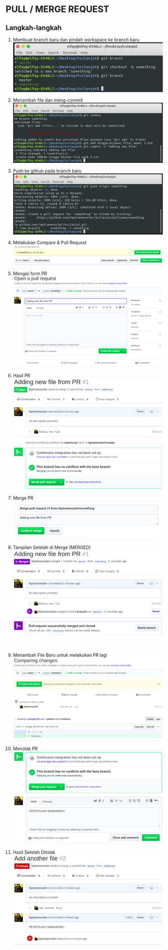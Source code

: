 # PULL / MERGE REQUEST

## Langkah-langkah

1. Membuat branch baru dan pindah workspace ke branch baru  
![Step 1](step1.png)  

2. Menambah file dan meng-commit  
![Step 2](step2.png)  

3. Push ke github pada branch baru  
![Step 3](step3.png)  

4. Melakukan Compare & Pull Request  
![Step 4](step4.png)  

5. Mengisi form PR  
![Step 5](step5.png)  

6. Hasil PR  
![Step 6](step6.png)  

7. Merge PR  
![Step 7](step7.png)  

8. Tampilan Setelah di Merge (MERGED)  
![Step 8](step8.png)  
  
&nbsp;  
  
9. Menambah File Baru untuk melakukan PR lagi  
![Step 9](step9.png)  
  
10. Menolak PR  
![Step 10](step10.png)  
  
11. Hasil Setelah Ditolak  
![Step 11](step11.png)  
